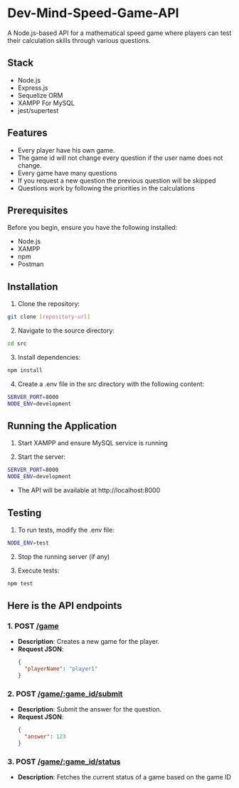 # Dev-Mind-Speed-Game-API

A Node.js-based API for a mathematical speed game where players can test their calculation skills through various questions.

## Stack

- Node.js
- Express.js
- Sequelize ORM
- XAMPP For MySQL
- jest/supertest

## Features

- Every player have his own game.
- The game id will not change every question if the user name does not change.
- Every game have many questions 
- If you request a new question the previous question will be skipped
- Questions work by following the priorities in the calculations

## Prerequisites

Before you begin, ensure you have the following installed:
- Node.js
- XAMPP
- npm
- Postman

## Installation

1. Clone the repository:
```bash
git clone [repository-url]
```

2. Navigate to the source directory:
```bash
cd src
```

3. Install dependencies:
```bash
npm install
```

4. Create a .env file in the src directory with the following content:
```bash
SERVER_PORT=8000
NODE_ENV=development
```

## Running the Application

1. Start XAMPP and ensure MySQL service is running

2. Start the server:
```bash
SERVER_PORT=8000
NODE_ENV=development
```

- The API will be available at http://localhost:8000

## Testing

1. To run tests, modify the .env file:
```bash
NODE_ENV=test
```

2. Stop the running server (if any)

3. Execute tests:
```bash
npm test
```

## Here is the API endpoints

### 1. **POST [/game](http://localhost:8000/game/start)**
- **Description**: Creates a new game for the player.
- **Request JSON**: 
  ```json
  {
    "playerName": "player1"
  }
  ```

### 2. **POST [/game/:game_id/submit](http://localhost:8000/game/:game_id/submit)**
- **Description**: Submit the answer for the question.
- **Request JSON**: 
  ```json
  {
    "answer": 123
  }
  ```

### 3. **POST [/game/:game_id/status](http://localhost:8000/game/:game_id/status)**
- **Description**: Fetches the current status of a game based on the game ID